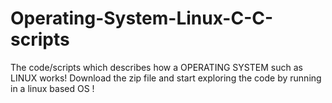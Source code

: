 # Operating-System-Linux-C-C-scripts
The code/scripts which describes how a OPERATING SYSTEM such as LINUX works! 
Download the zip file and start exploring the code by running in a linux based OS !
